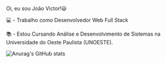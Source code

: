 Oi, eu sou João Victor!😃  

💻 - Trabalho como Desenvolvedor Web Full Stack

📚 - Estou Cursando Análise e Desenvolvimento de Sistemas na Universidade do Oeste Paulista (UNOESTE).

![Anurag's GitHub stats](https://github-readme-stats.vercel.app/api?username=JoaovmSantos&show_icons=true&theme=radical)
